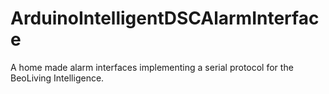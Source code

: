 # ArduinoIntelligentDSCAlarmInterface

A home made alarm interfaces implementing a serial protocol for the BeoLiving Intelligence.
